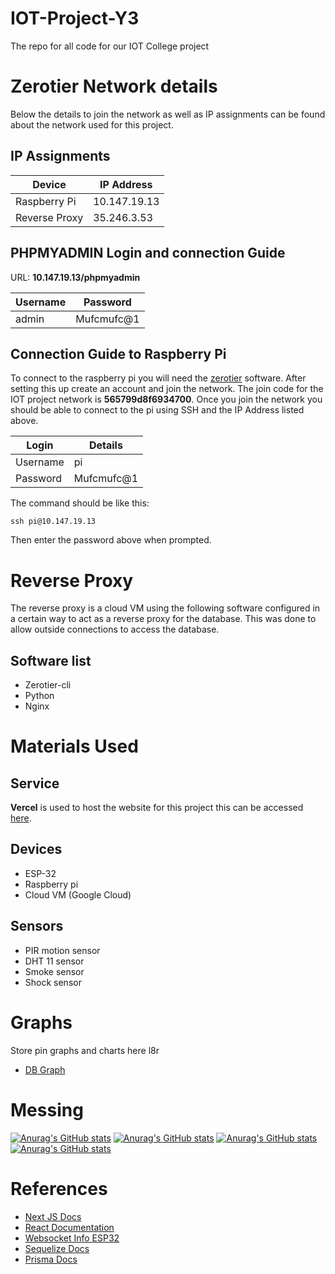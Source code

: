 # IOT-Project-Y3
The repo for all code for our IOT College project

# Zerotier Network details
Below the details to join the network as well as IP assignments can be found about the network used for this project.

  

## IP Assignments
|Device| IP Address  |
|--|--|
| Raspberry Pi | 10.147.19.13 |
|Reverse Proxy|35.246.3.53|

## PHPMYADMIN Login and connection Guide
URL: **10.147.19.13/phpmyadmin**

| Username | Password |
|--|--|
| admin | Mufcmufc@1 |


## Connection Guide to Raspberry Pi
To connect to the raspberry pi you will need the [zerotier](https://www.zerotier.com/download/) software. After setting this up create an account and join the network. The join code for the IOT project network is **565799d8f6934700**. Once you join the network you should be able to connect to the pi using SSH and the IP Address listed above.

|Login| Details  |
|--|--|
| Username | pi |
| Password | Mufcmufc@1 |

The command should be like this:

    ssh pi@10.147.19.13
Then enter the password above when prompted.

# Reverse Proxy
The reverse proxy is a cloud VM using the following software configured in a certain way to act as a reverse proxy for the database. This was done to allow outside connections to access the database.

## Software list
- Zerotier-cli
- Python
- Nginx

# Materials Used
## Service
**Vercel** is used to host the website for this project this can be accessed [here](https://iot-project-y3.vercel.app/).

## Devices

- ESP-32
- Raspberry pi  
- Cloud VM (Google Cloud)
  

## Sensors
- PIR motion sensor
- DHT 11 sensor
- Smoke sensor
- Shock sensor

# Graphs
Store pin graphs and charts here l8r

-  [DB Graph](https://app.dbdesigner.net/designer/schema/492615)

# Messing

[![Anurag's GitHub stats](https://github-readme-stats.vercel.app/api?username=Das-Horn&show_icons=true&theme=tokyonight&count_private=true)](https://github.com/anuraghazra/github-readme-stats)
[![Anurag's GitHub stats](https://github-readme-stats.vercel.app/api?username=MrTitanFTW&show_icons=true&count_private=true)](https://github.com/anuraghazra/github-readme-stats)
[![Anurag's GitHub stats](https://github-readme-stats.vercel.app/api?username=BStob&show_icons=true&count_private=true)](https://github.com/anuraghazra/github-readme-stats)
[![Anurag's GitHub stats](https://github-readme-stats.vercel.app/api?username=RedasStrumila&show_icons=true&count_private=true)](https://github.com/anuraghazra/github-readme-stats)
# References
-  [Next JS Docs](https://nextjs.org/docs)
-  [React Documentation](https://reactjs.org/docs/getting-started.html)
-  [Websocket Info ESP32](https://youtu.be/_Z9Axfh6AEU)
-  [Sequelize Docs](https://sequelize.org/v7/manual/model-querying-basics.html)
- [Prisma Docs](https://www.prisma.io/docs/)
